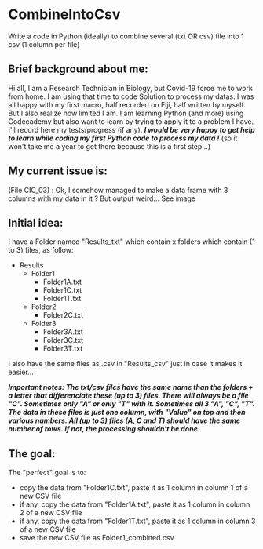 # CombineIntoCsv
Write a code in Python (ideally) to combine several (txt OR csv) file into 1 csv (1 column per file)

## Brief background about me:
Hi all, I am a Research Technician in Biology, but Covid-19 force me to work from home.
I am using that time to code Solution to process my datas.
I was all happy with my first macro, half recorded on Fiji, half written by myself. 
But I also realize how limited I am. I am learning Python (and more) using Codecademy but also want to learn by trying to apply it to a problem I have. 
I'll record here my tests/progress (if any). 
***I would be very happy to get help to learn while coding my first Python code to process my data !***
(so it won't take me a year to get there because this is a first step...)

## My current issue is:
(File CIC_03) : Ok, I somehow managed to make a data frame with 3 columns with my data in it ? But output weird... See image

## Initial idea:
I have a Folder named "Results_txt" which contain x folders which contain (1 to 3) files, as follow:
- Results
   - Folder1
     - Folder1A.txt
	 - Folder1C.txt
	 - Folder1T.txt
   - Folder2
	 - Folder2C.txt
   - Folder3
     - Folder3A.txt
	 - Folder3C.txt
	 - Folder3T.txt
	 
I also have the same files as .csv in "Results_csv" just in case it makes it easier...

***Important notes:
The txt/csv files have the same name than the folders + a letter that differenciate these (up to 3) files.
There will always be a file "C". Sometimes only "A" or only "T" with it. Sometimes all 3 "A", "C", "T".
The data in these files is just one column, with "Value" on top and then various numbers.
All (up to 3) files (A, C and T) should have the same number of rows. If not, the processing shouldn't be done.***


## The goal:
The "perfect" goal is to:
- copy the data from "Folder1C.txt", paste it as 1 column in column 1 of a new CSV file
- if any, copy the data from "Folder1A.txt", paste it as 1 column in column 2 of a new CSV file
- if any, copy the data from "Folder1T.txt", paste it as 1 column in column 3 of a new CSV file
- save the new CSV file as Folder1_combined.csv

